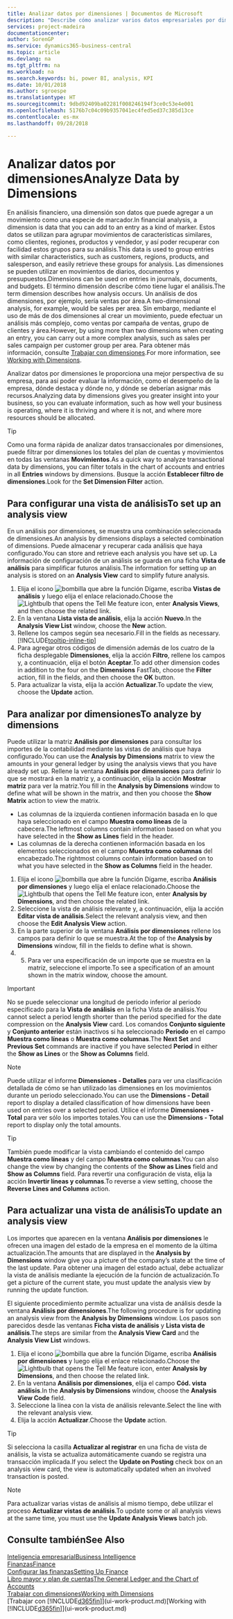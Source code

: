 ```yaml
---
title: Analizar datos por dimensiones | Documentos de Microsoft
description: "Describe cómo analizar varios datos empresariales por dimensiones."
services: project-madeira
documentationcenter: 
author: SorenGP
ms.service: dynamics365-business-central
ms.topic: article
ms.devlang: na
ms.tgt_pltfrm: na
ms.workload: na
ms.search.keywords: bi, power BI, analysis, KPI
ms.date: 10/01/2018
ms.author: sgroespe
ms.translationtype: HT
ms.sourcegitcommit: 9dbd92409ba02281f008246194f3ce0c53e4e001
ms.openlocfilehash: 5176b7c04c09b9357041ec4fed5ed37c385d13ce
ms.contentlocale: es-mx
ms.lasthandoff: 09/28/2018

---
```

#  <a name="analyze-data-by-dimensions"></a><span data-ttu-id="e7594-103">Analizar datos por dimensiones</span><span class="sxs-lookup"><span data-stu-id="e7594-103">Analyze Data by Dimensions</span></span>
<span data-ttu-id="e7594-104">En análisis financiero, una dimensión son datos que puede agregar a un movimiento como una especie de marcador.</span><span class="sxs-lookup"><span data-stu-id="e7594-104">In financial analysis, a dimension is data that you can add to an entry as a kind of marker.</span></span> <span data-ttu-id="e7594-105">Estos datos se utilizan para agrupar movimientos de características similares, como clientes, regiones, productos y vendedor, y así poder recuperar con facilidad estos grupos para su análisis.</span><span class="sxs-lookup"><span data-stu-id="e7594-105">This data is used to group entries with similar characteristics, such as customers, regions, products, and salesperson, and easily retrieve these groups for analysis.</span></span> <span data-ttu-id="e7594-106">Las dimensiones se pueden utilizar en movimientos de diarios, documentos y presupuestos.</span><span class="sxs-lookup"><span data-stu-id="e7594-106">Dimensions can be used on entries in journals, documents, and budgets.</span></span> <span data-ttu-id="e7594-107">El término dimensión describe cómo tiene lugar el análisis.</span><span class="sxs-lookup"><span data-stu-id="e7594-107">The term dimension describes how analysis occurs.</span></span> <span data-ttu-id="e7594-108">Un análisis de dos dimensiones, por ejemplo, sería ventas por área.</span><span class="sxs-lookup"><span data-stu-id="e7594-108">A two-dimensional analysis, for example, would be sales per area.</span></span> <span data-ttu-id="e7594-109">Sin embargo, mediante el uso de más de dos dimensiones al crear un movimiento, puede efectuar un análisis más complejo, como ventas por campaña de ventas, grupo de clientes y área.</span><span class="sxs-lookup"><span data-stu-id="e7594-109">However, by using more than two dimensions when creating an entry, you can carry out a more complex analysis, such as sales per sales campaign per customer group per area.</span></span> <span data-ttu-id="e7594-110">Para obtener más información, consulte [Trabajar con dimensiones](finance-dimensions.md).</span><span class="sxs-lookup"><span data-stu-id="e7594-110">For more information, see [Working with Dimensions](finance-dimensions.md).</span></span>

<span data-ttu-id="e7594-111">Analizar datos por dimensiones le proporciona una mejor perspectiva de su empresa, para así poder evaluar la información, como el desempeño de la empresa, dónde destaca y dónde no, y dónde se deberían asignar más recursos.</span><span class="sxs-lookup"><span data-stu-id="e7594-111">Analyzing data by dimensions gives you greater insight into your business, so you can evaluate information, such as how well your business is operating, where it is thriving and where it is not, and where more resources should be allocated.</span></span>

> [!TIP]
> <span data-ttu-id="e7594-112">Como una forma rápida de analizar datos transaccionales por dimensiones, puede filtrar por dimensiones los totales del plan de cuentas y movimientos en todas las ventanas **Movimientos**.</span><span class="sxs-lookup"><span data-stu-id="e7594-112">As a quick way to analyze transactional data by dimensions, you can filter totals in the chart of accounts and entries in all **Entries** windows by dimensions.</span></span> <span data-ttu-id="e7594-113">Busque la acción **Establecer filtro de dimensiones**.</span><span class="sxs-lookup"><span data-stu-id="e7594-113">Look for the **Set Dimension Filter** action.</span></span>

## <a name="to-set-up-an-analysis-view"></a><span data-ttu-id="e7594-114">Para configurar una vista de análisis</span><span class="sxs-lookup"><span data-stu-id="e7594-114">To set up an analysis view</span></span>  
<span data-ttu-id="e7594-115">En un análisis por dimensiones, se muestra una combinación seleccionada de dimensiones.</span><span class="sxs-lookup"><span data-stu-id="e7594-115">An analysis by dimensions displays a selected combination of dimensions.</span></span> <span data-ttu-id="e7594-116">Puede almacenar y recuperar cada análisis que haya configurado.</span><span class="sxs-lookup"><span data-stu-id="e7594-116">You can store and retrieve each analysis you have set up.</span></span> <span data-ttu-id="e7594-117">La información de configuración de un análisis se guarda en una ficha **Vista de análisis** para simplificar futuros análisis.</span><span class="sxs-lookup"><span data-stu-id="e7594-117">The information for setting up an analysis is stored on an **Analysis View** card to simplify future analysis.</span></span>  

1. <span data-ttu-id="e7594-118">Elija el icono ![bombilla que abre la función Dígame](media/ui-search/search_small.png "Dígame que desea hacer"), escriba **Vistas de análisis** y luego elija el enlace relacionado.</span><span class="sxs-lookup"><span data-stu-id="e7594-118">Choose the ![Lightbulb that opens the Tell Me feature](media/ui-search/search_small.png "Tell me what you want to do") icon, enter **Analysis Views**, and then choose the related link.</span></span>  
2. <span data-ttu-id="e7594-119">En la ventana **Lista vista de análisis**, elija la acción **Nuevo**.</span><span class="sxs-lookup"><span data-stu-id="e7594-119">In the **Analysis View List** window, choose the **New** action.</span></span>
3. <span data-ttu-id="e7594-120">Rellene los campos según sea necesario.</span><span class="sxs-lookup"><span data-stu-id="e7594-120">Fill in the fields as necessary.</span></span> [!INCLUDE[tooltip-inline-tip](includes/tooltip-inline-tip_md.md)]
4. <span data-ttu-id="e7594-121">Para agregar otros códigos de dimensión además de los cuatro de la ficha desplegable **Dimensiones**, elija la acción **Filtro**, rellene los campos y, a continuación, elija el botón **Aceptar**.</span><span class="sxs-lookup"><span data-stu-id="e7594-121">To add other dimension codes in addition to the four on the **Dimensions** FastTab, choose the **Filter** action, fill in the fields, and then choose the **OK** button.</span></span>  
5. <span data-ttu-id="e7594-122">Para actualizar la vista, elija la acción **Actualizar**.</span><span class="sxs-lookup"><span data-stu-id="e7594-122">To update the view, choose the **Update** action.</span></span>

## <a name="to-analyze-by-dimensions"></a><span data-ttu-id="e7594-123">Para analizar por dimensiones</span><span class="sxs-lookup"><span data-stu-id="e7594-123">To analyze by dimensions</span></span>
<span data-ttu-id="e7594-124">Puede utilizar la matriz **Análisis por dimensiones** para consultar los importes de la contabilidad mediante las vistas de análisis que haya configurado.</span><span class="sxs-lookup"><span data-stu-id="e7594-124">You can use the **Analysis by Dimensions** matrix to view the amounts in your general ledger by using the analysis views that you have already set up.</span></span> <span data-ttu-id="e7594-125">Rellene la ventana **Análisis por dimensiones** para definir lo que se mostrará en la matriz y, a continuación, elija la acción **Mostrar matriz** para ver la matriz.</span><span class="sxs-lookup"><span data-stu-id="e7594-125">You fill in the **Analysis by Dimensions** window to define what will be shown in the matrix, and then you choose the **Show Matrix** action to view the matrix.</span></span>  

- <span data-ttu-id="e7594-126">Las columnas de la izquierda contienen información basada en lo que haya seleccionado en el campo **Muestra como líneas** de la cabecera.</span><span class="sxs-lookup"><span data-stu-id="e7594-126">The leftmost columns contain information based on what you have selected in the **Show as Lines** field in the header.</span></span>  
- <span data-ttu-id="e7594-127">Las columnas de la derecha contienen información basada en los elementos seleccionados en el campo **Muestra como columnas** del encabezado.</span><span class="sxs-lookup"><span data-stu-id="e7594-127">The rightmost columns contain information based on to what you have selected in the **Show as Columns** field in the header.</span></span>  

1. <span data-ttu-id="e7594-128">Elija el icono ![bombilla que abre la función Dígame](media/ui-search/search_small.png "Dígame que desea hacer"), escriba **Análisis por dimensiones** y luego elija el enlace relacionado.</span><span class="sxs-lookup"><span data-stu-id="e7594-128">Choose the ![Lightbulb that opens the Tell Me feature](media/ui-search/search_small.png "Tell me what you want to do") icon, enter **Analysis by Dimensions**, and then choose the related link.</span></span>  
2. <span data-ttu-id="e7594-129">Seleccione la vista de análisis relevante y, a continuación, elija la acción **Editar vista de análisis**.</span><span class="sxs-lookup"><span data-stu-id="e7594-129">Select the relevant analysis view,  and then choose the **Edit Analysis View** action.</span></span>
3. <span data-ttu-id="e7594-130">En la parte superior de la ventana **Análisis por dimensiones** rellene los campos para definir lo que se muestra.</span><span class="sxs-lookup"><span data-stu-id="e7594-130">At the top of the **Analysis by Dimensions** window, fill in the fields to define what is shown.</span></span>
4. 5. <span data-ttu-id="e7594-131">Para ver una especificación de un importe que se muestra en la matriz, seleccione el importe.</span><span class="sxs-lookup"><span data-stu-id="e7594-131">To see a specification of an amount shown in the matrix window, choose the amount.</span></span>  

> [!IMPORTANT]  
>   <span data-ttu-id="e7594-132">No se puede seleccionar una longitud de periodo inferior al periodo especificado para la **Vista de análisis** en la ficha Vista de análisis.</span><span class="sxs-lookup"><span data-stu-id="e7594-132">You cannot select a period length shorter than the period specified for the date compression on the **Analysis View** card.</span></span> <span data-ttu-id="e7594-133">Los comandos **Conjunto siguiente** y **Conjunto anterior** están inactivos si ha seleccionado **Periodo** en el campo **Muestra como líneas** o **Muestra como columnas**.</span><span class="sxs-lookup"><span data-stu-id="e7594-133">The **Next Set** and **Previous Set** commands are inactive if you have selected **Period** in either the **Show as Lines** or the **Show as Columns** field.</span></span>  

> [!NOTE]  
>   <span data-ttu-id="e7594-134">Puede utilizar el informe **Dimensiones - Detalles** para ver una clasificación detallada de cómo se han utilizado las dimensiones en los movimientos durante un periodo seleccionado.</span><span class="sxs-lookup"><span data-stu-id="e7594-134">You can use the **Dimensions - Detail** report to display a detailed classification of how dimensions have been used on entries over a selected period.</span></span> <span data-ttu-id="e7594-135">Utilice el informe **Dimensiones - Total** para ver sólo los importes totales.</span><span class="sxs-lookup"><span data-stu-id="e7594-135">You can use the **Dimensions - Total** report to display only the total amounts.</span></span>  

> [!TIP]  
>   <span data-ttu-id="e7594-136">También puede modificar la vista cambiando el contenido del campo **Muestra como líneas** y del campo **Muestra como columnas**.</span><span class="sxs-lookup"><span data-stu-id="e7594-136">You can also change the view by changing the contents of the **Show as Lines** field and **Show as Columns** field.</span></span> <span data-ttu-id="e7594-137">Para revertir una configuración de vista, elija la acción **Invertir líneas y columnas**.</span><span class="sxs-lookup"><span data-stu-id="e7594-137">To reverse a view setting, choose the **Reverse Lines and Columns** action.</span></span>

## <a name="to-update-an-analysis-view"></a><span data-ttu-id="e7594-138">Para actualizar una vista de análisis</span><span class="sxs-lookup"><span data-stu-id="e7594-138">To update an analysis view</span></span>  
<span data-ttu-id="e7594-139">Los importes que aparecen en la ventana **Análisis por dimensiones** le ofrecen una imagen del estado de la empresa en el momento de la última actualización.</span><span class="sxs-lookup"><span data-stu-id="e7594-139">The amounts that are displayed in the **Analysis by Dimensions** window give you a picture of the company’s state at the time of the last update.</span></span> <span data-ttu-id="e7594-140">Para obtener una imagen del estado actual, debe actualizar la vista de análisis mediante la ejecución de la función de actualización.</span><span class="sxs-lookup"><span data-stu-id="e7594-140">To get a picture of the current state, you must update the analysis view by running the update function.</span></span>

<span data-ttu-id="e7594-141">El siguiente procedimiento permite actualizar una vista de análisis desde la ventana **Análisis por dimensiones**.</span><span class="sxs-lookup"><span data-stu-id="e7594-141">The following procedure is for updating an analysis view from the **Analysis by Dimensions** window.</span></span> <span data-ttu-id="e7594-142">Los pasos son parecidos desde las ventanas **Ficha vista de análisis** y **Lista vista de análisis**.</span><span class="sxs-lookup"><span data-stu-id="e7594-142">The steps are similar from the **Analysis View Card** and the **Analysis View List** windows.</span></span>  

1. <span data-ttu-id="e7594-143">Elija el icono ![bombilla que abre la función Dígame](media/ui-search/search_small.png "Dígame que desea hacer"), escriba **Análisis por dimensiones** y luego elija el enlace relacionado.</span><span class="sxs-lookup"><span data-stu-id="e7594-143">Choose the ![Lightbulb that opens the Tell Me feature](media/ui-search/search_small.png "Tell me what you want to do") icon, enter **Analysis by Dimensions**, and then choose the related link.</span></span>  
2. <span data-ttu-id="e7594-144">En la ventana **Análisis por dimensiones**, elija el campo **Cód. vista análisis**.</span><span class="sxs-lookup"><span data-stu-id="e7594-144">In the **Analysis by Dimensions** window, choose the **Analysis View Code** field.</span></span>  
3. <span data-ttu-id="e7594-145">Seleccione la línea con la vista de análisis relevante.</span><span class="sxs-lookup"><span data-stu-id="e7594-145">Select the line with the relevant analysis view.</span></span>  
4. <span data-ttu-id="e7594-146">Elija la acción **Actualizar**.</span><span class="sxs-lookup"><span data-stu-id="e7594-146">Choose the **Update** action.</span></span>  

> [!TIP]  
>   <span data-ttu-id="e7594-147">Si selecciona la casilla **Actualizar al registrar** en una ficha de vista de análisis, la vista se actualiza automáticamente cuando se registra una transacción implicada.</span><span class="sxs-lookup"><span data-stu-id="e7594-147">If you select the **Update on Posting** check box on an analysis view card, the view is automatically updated when an involved transaction is posted.</span></span>

> [!NOTE]  
>   <span data-ttu-id="e7594-148">Para actualizar varias vistas de análisis al mismo tiempo, debe utilizar el proceso **Actualizar vistas de análisis**.</span><span class="sxs-lookup"><span data-stu-id="e7594-148">To update some or all analysis views at the same time, you must use the **Update Analysis Views** batch job.</span></span>  

## <a name="see-also"></a><span data-ttu-id="e7594-149">Consulte también</span><span class="sxs-lookup"><span data-stu-id="e7594-149">See Also</span></span>
[<span data-ttu-id="e7594-150">Inteligencia empresarial</span><span class="sxs-lookup"><span data-stu-id="e7594-150">Business Intelligence</span></span>](bi.md)  
[<span data-ttu-id="e7594-151">Finanzas</span><span class="sxs-lookup"><span data-stu-id="e7594-151">Finance</span></span>](finance.md)  
[<span data-ttu-id="e7594-152">Configurar las finanzas</span><span class="sxs-lookup"><span data-stu-id="e7594-152">Setting Up Finance</span></span>](finance-setup-finance.md)  
[<span data-ttu-id="e7594-153">Libro mayor y plan de cuentas</span><span class="sxs-lookup"><span data-stu-id="e7594-153">The General Ledger and the Chart of Accounts</span></span>](finance-general-ledger.md)  
[<span data-ttu-id="e7594-154">Trabajar con dimensiones</span><span class="sxs-lookup"><span data-stu-id="e7594-154">Working with Dimensions</span></span>](finance-dimensions.md)  
<span data-ttu-id="e7594-155">[Trabajar con [!INCLUDE[d365fin](includes/d365fin_md.md)]](ui-work-product.md)</span><span class="sxs-lookup"><span data-stu-id="e7594-155">[Working with [!INCLUDE[d365fin](includes/d365fin_md.md)]](ui-work-product.md)</span></span>  

